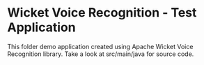 Wicket Voice Recognition - Test Application
===========================================

This folder demo application created using Apache Wicket Voice Recognition library. Take a look at src/main/java for
source code.